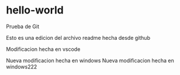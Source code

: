 # hello-world
Prueba de Git

Esto es una edicion del archivo readme hecha desde github

Modificacion hecha en vscode

Nueva modificacion hecha en windows
Nueva modificacion hecha en windows222

